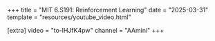 +++
title = "MIT 6.S191: Reinforcement Learning"
date = "2025-03-31"
template = "resources/youtube_video.html"

[extra]
video = "to-lHJfK4pw"
channel = "AAmini"
+++